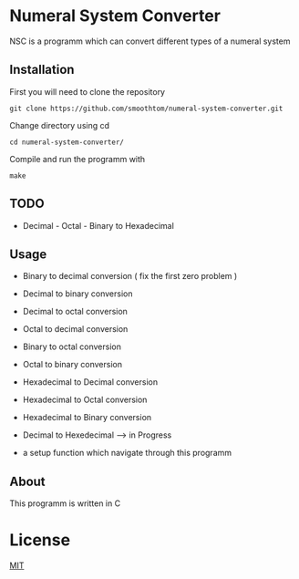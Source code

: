 # Numeral System Converter
NSC is a programm which can convert different types of a numeral system 

## Installation
First you will need to clone the repository
```
git clone https://github.com/smoothtom/numeral-system-converter.git
```

Change directory using cd 
```
cd numeral-system-converter/
```

Compile and run the programm with
```
make 
```

## TODO
* Decimal - Octal - Binary to Hexadecimal 

## Usage
* Binary to decimal conversion  ( fix the first zero problem )
* Decimal to binary conversion  
* Decimal to octal conversion 
* Octal to decimal conversion
* Binary to octal conversion 
* Octal to binary conversion 
* Hexadecimal to Decimal conversion
* Hexadecimal to Octal conversion 
* Hexadecimal to Binary conversion
* Decimal to Hexedecimal --> in Progress

* a setup function which navigate through this programm 

## About 
This programm is written in C

# License
[MIT](https://choosealicense.com/licenses/mit/)
